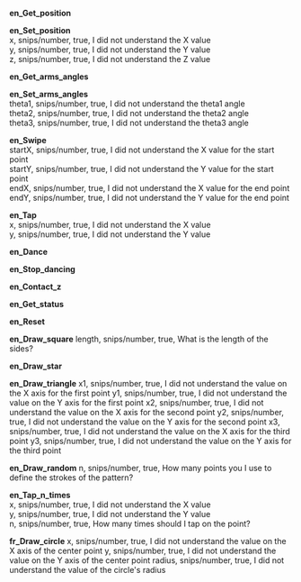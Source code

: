 **en_Get_position**  

**en_Set_position**  	
x, snips/number, true, I did not understand the X value  
y, snips/number, true, I did not understand the Y value  
z, snips/number, true, I did not understand the Z value  

**en_Get_arms_angles**  	

**en_Set_arms_angles**  	
theta1, snips/number, true, I did not understand the theta1 angle  
theta2, snips/number, true, I did not understand the theta2 angle  
theta3, snips/number, true, I did not understand the theta3 angle  

**en_Swipe**  	
startX, snips/number, true, I did not understand the X value for the start point  
startY, snips/number, true, I did not understand the Y value for the start point  
endX, snips/number, true, I did not understand the X value for the end point  
endY, snips/number, true, I did not understand the Y value for the end point  

**en_Tap**  	
x, snips/number, true, I did not understand the X value  
y, snips/number, true, I did not understand the Y value  

**en_Dance**  	

**en_Stop_dancing**  	

**en_Contact_z**  	

**en_Get_status**  	

**en_Reset**  	

**en_Draw_square**
length, snips/number, true, What is the length of the sides?

**en_Draw_star**

**en_Draw_triangle**
x1, snips/number, true, I did not understand the value on the X axis for the first point
y1, snips/number, true, I did not understand the value on the Y axis for the first point
x2, snips/number, true, I did not understand the value on the X axis for the second point
y2, snips/number, true, I did not understand the value on the Y axis for the second point
x3, snips/number, true, I did not understand the value on the X axis for the third point
y3, snips/number, true, I did not understand the value on the Y axis for the third point

**en_Draw_random**
n, snips/number, true, How many points you I use to define the strokes of the pattern?

**en_Tap_n_times**  	
x, snips/number, true, I did not understand the X value  
y, snips/number, true, I did not understand the Y value  
n, snips/number, true, How many times should I tap on the point?

**fr_Draw_circle**
x, snips/number, true, I did not understand the value on the X axis of the center point
y, snips/number, true, I did not understand the value on the Y axis of the center point
radius, snips/number, true, I did not understand the value of the circle's radius
